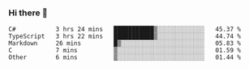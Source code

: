 ### Hi there 👋

<!--START_SECTION:waka-->
```text
C#           3 hrs 24 mins   ███████████▒░░░░░░░░░░░░░   45.37 % 
TypeScript   3 hrs 22 mins   ███████████▒░░░░░░░░░░░░░   44.74 % 
Markdown     26 mins         █▒░░░░░░░░░░░░░░░░░░░░░░░   05.83 % 
C            7 mins          ▒░░░░░░░░░░░░░░░░░░░░░░░░   01.59 % 
Other        6 mins          ▒░░░░░░░░░░░░░░░░░░░░░░░░   01.44 % 
```
<!--END_SECTION:waka-->

<!--
**jerry-shao/jerry-shao** is a ✨ _special_ ✨ repository because its `README.md` (this file) appears on your GitHub profile.

Here are some ideas to get you started:

- 🔭 I’m currently working on ...
- 🌱 I’m currently learning ...
- 👯 I’m looking to collaborate on ...
- 🤔 I’m looking for help with ...
- 💬 Ask me about ...
- 📫 How to reach me: ...
- 😄 Pronouns: ...
- ⚡ Fun fact: ...
-->
